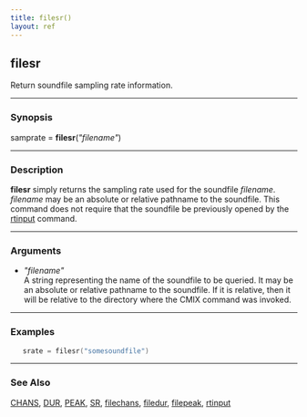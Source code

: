 ```yaml
---
title: filesr()
layout: ref
---
```


## filesr

Return soundfile sampling rate information.

-----

### Synopsis

samprate = **filesr**(*"filename"*)

-----

### Description

**filesr** simply returns the sampling rate used for the soundfile
*filename*. *filename* may be an absolute or relative pathname to the
soundfile. This command does not require that the soundfile be
previously opened by the [rtinput](rtinput.html) command.

-----

### Arguments

  - *"filename"*  
    A string representing the name of the soundfile to be queried. It
    may be an absolute or relative pathname to the soundfile. If it is
    relative, then it will be relative to the directory where the CMIX
    command was invoked.

-----

### Examples

```cpp
   srate = filesr("somesoundfile")
```

-----

### See Also

[CHANS](CHANS.html), [DUR](DUR.html), [PEAK](PEAK.html), [SR](SR.html),
[filechans](filechans.html), [filedur](filedur.html),
[filepeak](filepeak.html), [rtinput](rtinput.html)
